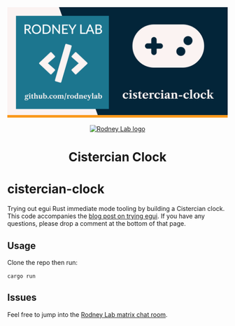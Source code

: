 <img src="./images/rodneylab-github-cistercian-clock.png" alt="Rodney Lab cistercian clock Github banner">

<p align="center">
  <a aria-label="Open Rodney Lab site" href="https://rodneylab.com" rel="nofollow noopener noreferrer">
    <img alt="Rodney Lab logo" src="https://rodneylab.com/assets/icon.png" width="60" />
  </a>
</p>
<h1 align="center">
  Cistercian Clock
</h1>

# cistercian-clock

Trying out egui Rust immediate mode tooling by building a Cistercian clock. This
code accompanies the <a href="https://rodneylab.com/trying-egui/">blog post on
trying egui</a>. If you have any questions, please drop a comment at the bottom
of that page.

## Usage

Clone the repo then run:

```shell
cargo run
```

## Issues

Feel free to jump into the
[Rodney Lab matrix chat room](https://matrix.to/#/%23rodney:matrix.org).
